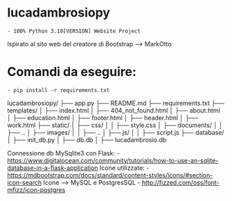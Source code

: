 # lucadambrosiopy
    - 100% Python 3.10[VERSION] Website Project

Ispirato al sito web del creatore di Bootstrap --> MarkOtto

# Comandi da eseguire:
    - pip install -r requirements.txt

lucadambrosiopy/
    ├── app.py
    ├── README.md
    ├── requirements.txt
    ├── templates/
    │   ├── index.html
    │   ├── 404_not_found.html
    │   ├── about.html
    │   ├── education.html
    │   ├── footer.html
    │   ├── header.html
    │   ├── work.html
    ├── static/
    │   ├── css/
    │   │   ├── style.css
    │   ├── documents/
    │   │   ├── ..
    │   ├── images/
    │   │   ├── ..
    │   ├── js/
    │   │   ├── script.js
    ├── database/
    │   ├── init_db.py
    │   ├── db.db
    │   ├── lucadambrosio.db


Connessione db MySqlite3 con Flask:
    - https://www.digitalocean.com/community/tutorials/how-to-use-an-sqlite-database-in-a-flask-application
Icone utilizzate:
    - https://mdbootstrap.com/docs/standard/content-styles/icons/#section-icon-search
Icone --> MySQL e PostgresSQL
    - http://fizzed.com/oss/font-mfizz/icon-postgres
